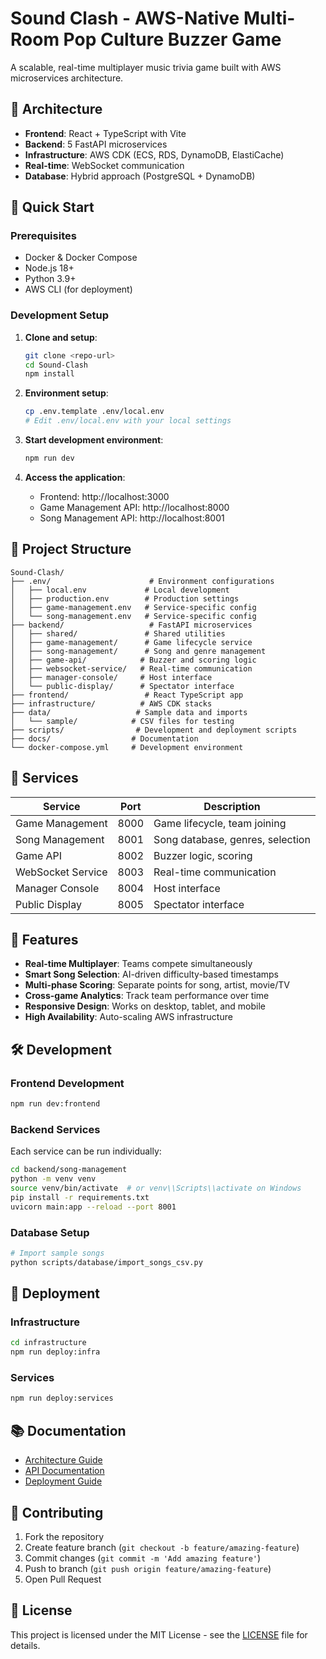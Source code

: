 # Sound Clash - AWS-Native Multi-Room Pop Culture Buzzer Game

A scalable, real-time multiplayer music trivia game built with AWS microservices architecture.

## 🎵 Architecture

- **Frontend**: React + TypeScript with Vite
- **Backend**: 5 FastAPI microservices
- **Infrastructure**: AWS CDK (ECS, RDS, DynamoDB, ElastiCache)
- **Real-time**: WebSocket communication
- **Database**: Hybrid approach (PostgreSQL + DynamoDB)

## 🚀 Quick Start

### Prerequisites
- Docker & Docker Compose
- Node.js 18+
- Python 3.9+
- AWS CLI (for deployment)

### Development Setup

1. **Clone and setup**:
   ```bash
   git clone <repo-url>
   cd Sound-Clash
   npm install
   ```

2. **Environment setup**:
   ```bash
   cp .env.template .env/local.env
   # Edit .env/local.env with your local settings
   ```

3. **Start development environment**:
   ```bash
   npm run dev
   ```

4. **Access the application**:
   - Frontend: http://localhost:3000
   - Game Management API: http://localhost:8000
   - Song Management API: http://localhost:8001

## 📁 Project Structure

```
Sound-Clash/
├── .env/                      # Environment configurations
│   ├── local.env             # Local development
│   ├── production.env        # Production settings
│   ├── game-management.env   # Service-specific config
│   └── song-management.env   # Service-specific config
├── backend/                   # FastAPI microservices
│   ├── shared/               # Shared utilities
│   ├── game-management/      # Game lifecycle service
│   ├── song-management/      # Song and genre management
│   ├── game-api/            # Buzzer and scoring logic
│   ├── websocket-service/   # Real-time communication
│   ├── manager-console/     # Host interface
│   └── public-display/      # Spectator interface
├── frontend/                 # React TypeScript app
├── infrastructure/          # AWS CDK stacks
├── data/                   # Sample data and imports
│   └── sample/            # CSV files for testing
├── scripts/                # Development and deployment scripts
├── docs/                  # Documentation
└── docker-compose.yml     # Development environment
```

## 🔧 Services

| Service | Port | Description |
|---------|------|-------------|
| Game Management | 8000 | Game lifecycle, team joining |
| Song Management | 8001 | Song database, genres, selection |
| Game API | 8002 | Buzzer logic, scoring |
| WebSocket Service | 8003 | Real-time communication |
| Manager Console | 8004 | Host interface |
| Public Display | 8005 | Spectator interface |

## 🎯 Features

- **Real-time Multiplayer**: Teams compete simultaneously
- **Smart Song Selection**: AI-driven difficulty-based timestamps
- **Multi-phase Scoring**: Separate points for song, artist, movie/TV
- **Cross-game Analytics**: Track team performance over time
- **Responsive Design**: Works on desktop, tablet, and mobile
- **High Availability**: Auto-scaling AWS infrastructure

## 🛠️ Development

### Frontend Development
```bash
npm run dev:frontend
```

### Backend Services
Each service can be run individually:
```bash
cd backend/song-management
python -m venv venv
source venv/bin/activate  # or venv\\Scripts\\activate on Windows
pip install -r requirements.txt
uvicorn main:app --reload --port 8001
```

### Database Setup
```bash
# Import sample songs
python scripts/database/import_songs_csv.py
```

## 🚀 Deployment

### Infrastructure
```bash
cd infrastructure
npm run deploy:infra
```

### Services
```bash
npm run deploy:services
```

## 📚 Documentation

- [Architecture Guide](docs/architecture.md)
- [API Documentation](docs/api-documentation.md)
- [Deployment Guide](docs/deployment-guide.md)

## 🤝 Contributing

1. Fork the repository
2. Create feature branch (`git checkout -b feature/amazing-feature`)
3. Commit changes (`git commit -m 'Add amazing feature'`)
4. Push to branch (`git push origin feature/amazing-feature`)
5. Open Pull Request

## 📄 License

This project is licensed under the MIT License - see the [LICENSE](LICENSE) file for details.
